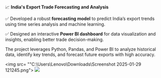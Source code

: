 📈 **India's Export Trade Forecasting and Analysis**

✅ Developed a robust **forecasting model** to predict India’s export trends using time series analysis and machine learning.  

✅ Designed an interactive **Power BI dashboard** for data visualization and insights, enabling better trade decision-making.  

The project leverages Python, Pandas, and Power BI to analyze historical data, identify key trends, and forecast future exports with high accuracy.

<img src= ""C:\Users\Lenovo\Downloads\Screenshot 2025-01-29 121245.png">
<img src= "https://media.licdn.com/dms/image/v2/D4D22AQFz_QteVCjzAQ/feedshare-shrink_800/feedshare-shrink_800/0/1719201494248?e=1741219200&v=beta&t=OmXnkkXVi8oXrMDRgAPnM3aqklZdB76wdE8v77GG4UA">
